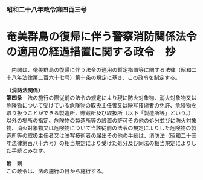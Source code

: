 ### 昭和二十八年政令第四百三号  
# 奄美群島の復帰に伴う警察消防関係法令の適用の経過措置に関する政令　抄  
　内閣は、奄美群島の復帰に伴う法令の適用の暫定措置等に関する法律（昭和二十八年法律第二百六十七号）第十条の規定に基き、この政令を制定する。  
  
**（消防法関係）**  
**第四条**　法の施行の際従前の法令の規定により現に防火対象物、消火対象物又は危険物について受けている危険物の取扱主任者又は映写技術者の免許、危険物を取り扱うことができる製造所、貯蔵所及び取扱所（以下「製造所等」という。）以外の場所の指定、危険物の製造所等の設置の許可その他の処分並びに防火対象物、消火対象物又は危険物について当該従前の法令の規定によりした危険物の製造所等の取扱主任者又は映写技術者の届出その他の手続は、消防法（昭和二十三年法律第百八十六号）の相当規定により受けた処分及び同法の相当規定によりした手続とみなす。  
  
**附　則**  
この政令は、法の施行の日から施行する。  
  
